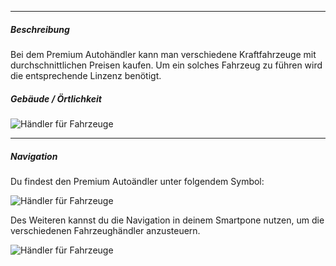 -------------------------------

##### Beschreibung
Bei dem Premium Autohändler kann man verschiedene Kraftfahrzeuge mit durchschnittlichen Preisen kaufen. 
Um ein solches Fahrzeug zu führen wird die entsprechende Linzenz benötigt.


##### Gebäude / Örtlichkeit
![Händler für Fahrzeuge](../assets/images/car-dealer/premium/house.jpg)


-------------------------------

##### Navigation
Du findest den Premium Autoändler unter folgendem Symbol:

![Händler für Fahrzeuge](../assets/images/car-dealer/premium/symbol.jpg)

Des Weiteren kannst du die Navigation in deinem Smartpone nutzen, um die verschiedenen Fahrzeughändler anzusteuern.

![Händler für Fahrzeuge](../assets/images/car-dealer/premium/handy.jpg)

